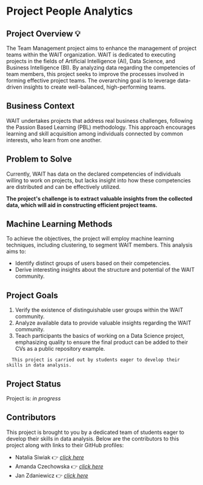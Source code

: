 # Project People Analytics

## Project Overview 💡
The Team Management project aims to enhance the management of project teams within the WAIT organization. WAIT is dedicated to executing projects in the fields of Artificial Intelligence (AI), Data Science, and Business Intelligence (BI). By analyzing data regarding the competencies of team members, this project seeks to improve the processes involved in forming effective project teams. The overarching goal is to leverage data-driven insights to create well-balanced, high-performing teams.

## Business Context 
WAIT undertakes projects that address real business challenges, following the Passion Based Learning (PBL) methodology. This approach encourages learning and skill acquisition among individuals connected by common interests, who learn from one another.

## Problem to Solve
Currently, WAIT has data on the declared competencies of individuals willing to work on projects, but lacks insight into how these competencies are distributed and can be effectively utilized. 

**The project's challenge is to extract valuable insights 
from the collected data, which will aid in constructing efficient project teams.**

## Machine Learning Methods
To achieve the objectives, the project will employ machine learning techniques, including clustering, to segment WAIT members. This analysis aims to:

- Identify distinct groups of users based on their competencies.
- Derive interesting insights about the structure and potential of the WAIT community.

## Project Goals
1. Verify the existence of distinguishable user groups within the WAIT community.
2. Analyze available data to provide valuable insights regarding the WAIT community.
3. Teach participants the basics of working on a Data Science project, emphasizing quality to ensure the final product can be added to their CVs as a public repository example.

```
  This project is carried out by students eager to develop their skills in data analysis.
```

## Project Status
Project is: _in progress_ 



## Contributors
This project is brought to you by a dedicated team of students eager to develop their skills in data analysis. Below are the contributors to this project along with links to their GitHub profiles:

- Natalia Siwiak 👉 [_click here_](https://github.com/nsiwiak)
- Amanda Czechowska 👉 [_click here_](https://github.com/czeama)
- Jan Zdaniewicz 👉 [_click here_](https://github.com/Zdanekk)



